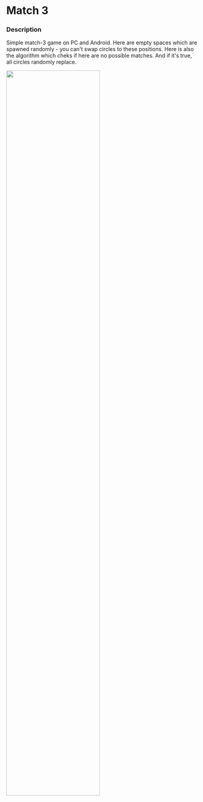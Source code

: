 # Match 3

### Description

Simple match-3 game on PC and Android. Here are empty spaces which are spawned randomly - you can't swap circles to these positions. Here is also the algorithm which cheks if here are no possible matches. And if it's true, all circles randomly replace. 

[<img src="https://img.youtube.com/vi/G9guSOb_3o4/sddefault.jpg" width="70%">](https://youtu.be/G9guSOb_3o4)

